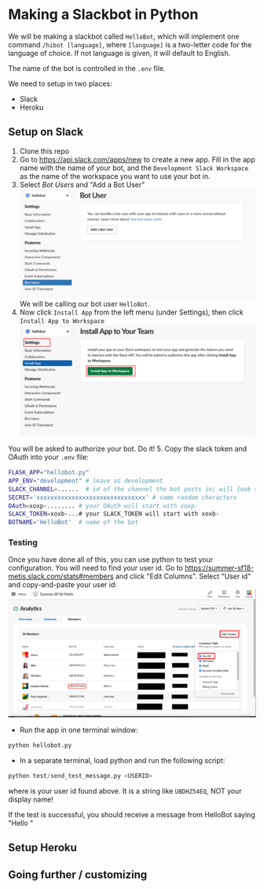 # Making a Slackbot in Python

We will be making a slackbot called `HelloBot`, which will implement one command `/hibot [language]`, where `[language]` is a two-letter code for the language of choice. If not language is given, it will default to English.

The name of the bot is controlled in the `.env` file.

We need to setup in two places:
* Slack
* Heroku

## Setup on Slack
1. Clone this repo
2. Go to https://api.slack.com/apps/new to create a new app. Fill in the app name with the name of your bot, and the `Development Slack Workspace` as the name of the workspace you want to use your bot in.
3. Select *Bot Users* and "Add a Bot User"
  ![Adding a bot user](images/tutorial/add_a_bot.png)
  We will be calling our bot user `HelloBot`.
4. Now click `Install App` from the left menu (under Settings), then click `Install App to Workspace`
  ![Installing the app](images/tutorial/install_app.png)

  You will be asked to authorize your bot. Do it!
5.  Copy the slack token and OAuth into your `.env` file:
```bash
FLASK_APP="hellobot.py"
APP_ENV="development" # leave as development
SLACK_CHANNEL=......  # id of the channel the bot posts in; will look something like "CBPK9CPCZ"
SECRET='xxxxxxxxxxxxxxxxxxxxxxxxxxxxxxx' # some random characters
OAuth=xoxp-........ # your OAuth will start with xoxp-
SLACK_TOKEN=xoxb-...# your SLACK_TOKEN will start with xoxb-
BOTNAME='HelloBot'  # name of the bot
```

### Testing
Once you have done all of this, you can use python to test your configuration. You will need to find your user id. Go to https://summer-sf18-metis.slack.com/stats#members and click "Edit Columns". Select "User id" and copy-and-paste your user id:
  ![Getting user id](images/tutorial/get_user_id.png)

* Run the app in one terminal window:
```python
python hellobot.py
```
* In a separate terminal, load python and run the following script:
```python
python test/send_test_message.py <USERID>
```
where <USERID> is your user id found above. It is a string like `UBDHZ54EQ`, NOT your display name!

If the test is successful, you should receive a message from HelloBot saying "Hello <your display name>"

## Setup Heroku

## Going further / customizing
